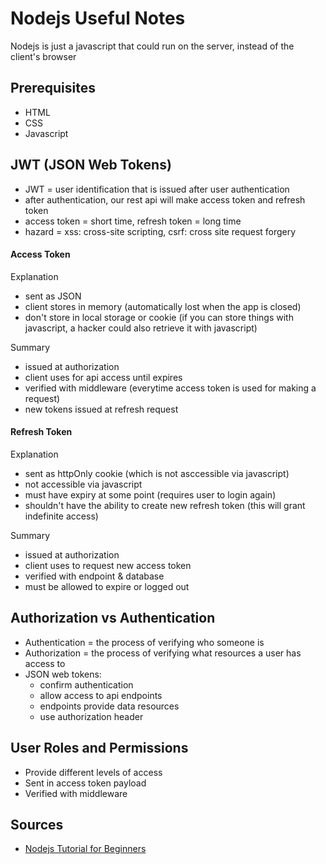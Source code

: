 # Nodejs Useful Notes

Nodejs is just a javascript that could run on the server, instead of the client's browser

## Prerequisites

- HTML
- CSS
- Javascript

## JWT (JSON Web Tokens)

- JWT = user identification that is issued after user authentication
- after authentication, our rest api will make access token and refresh token
- access token = short time, refresh token = long time
- hazard = xss: cross-site scripting, csrf: cross site request forgery

#### Access Token

Explanation

- sent as JSON
- client stores in memory (automatically lost when the app is closed)
- don't store in local storage or cookie (if you can store things with javascript, a hacker could also retrieve it with javascript)

Summary

- issued at authorization
- client uses for api access until expires
- verified with middleware (everytime access token is used for making a request)
- new tokens issued at refresh request

#### Refresh Token

Explanation

- sent as httpOnly cookie (which is not asccessible via javascript)
- not accessible via javascript
- must have expiry at some point (requires user to login again)
- shouldn't have the ability to create new refresh token (this will grant
  indefinite access)

Summary

- issued at authorization
- client uses to request new access token
- verified with endpoint & database
- must be allowed to expire or logged out

## Authorization vs Authentication

- Authentication = the process of verifying who someone is
- Authorization = the process of verifying what resources a user has access to
- JSON web tokens:
  - confirm authentication
  - allow access to api endpoints
  - endpoints provide data resources
  - use authorization header

## User Roles and Permissions

- Provide different levels of access
- Sent in access token payload
- Verified with middleware

## Sources
- [Nodejs Tutorial for Beginners](https://www.youtube.com/watch?v=JZXQ455OT3A&list=PL0Zuz27SZ-6PFkIxaJ6Xx_X46avTM1aYw)
